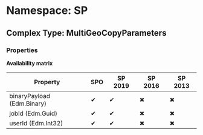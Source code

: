 # Namespace: SP

## Complex Type: MultiGeoCopyParameters

### Properties

**Availability matrix**

Property | SPO | SP 2019 | SP 2016 | SP 2013
----------|-----|---------|---------|--------
binaryPayload (Edm.Binary) | ✔ | ✔ | ✖ | ✖
jobId (Edm.Guid) | ✔ | ✔ | ✖ | ✖
userId (Edm.Int32) | ✔ | ✔ | ✖ | ✖
